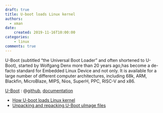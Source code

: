 ```yaml
---
draft: true
title: U-boot loads Linux kernel
authors:
  - xman
date:
    created: 2019-11-16T10:00:00
categories:
    - linux
comments: true
---
```


U-Boot (subtitled “the Universal Boot Loader” and often shortened to U-Boot), started by Wolfgang Denx more than 20 years ago,has become a de-facto standard for Embedded Linux Device and not only. It is available for a large number of different computer architectures, including 68k, ARM, Blackfin, MicroBlaze, MIPS, Nios, SuperH, PPC, RISC-V and x86.

<!-- more -->

[U-Boot](https://www.denx.de/project/u-boot/) : @[github](https://github.com/u-boot/u-boot), [documentation](https://docs.u-boot.org/en/latest/)

- [How U-boot loads Linux kernel](https://krinkinmu.github.io/2023/08/21/how-u-boot-loads-linux-kernel.html)
- [Unpacking and repacking U-Boot uImage files](http://www.isysop.com/unpacking-and-repacking-u-boot-uimage-files/)
